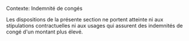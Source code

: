 Contexte: Indemnité de congés

Les dispositions de la présente section ne portent atteinte ni aux stipulations contractuelles ni aux usages qui assurent des indemnités de congé d'un montant plus élevé.